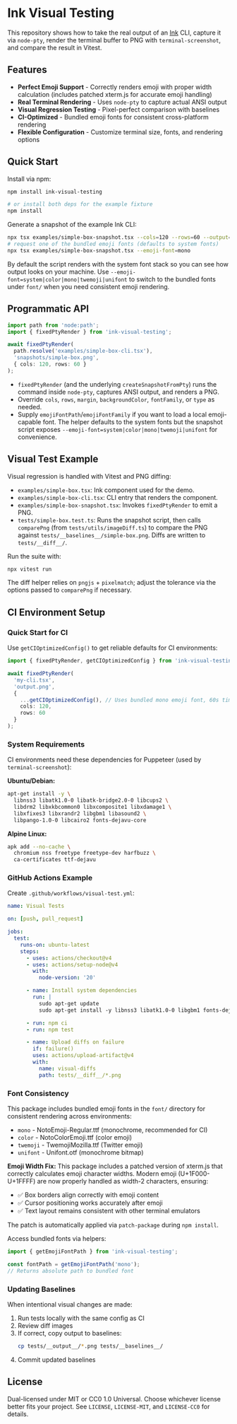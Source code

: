 # Ink Visual Testing

This repository shows how to take the real output of an [Ink](https://github.com/vadimdemedes/ink) CLI, capture it via `node-pty`, render the terminal buffer to PNG with `terminal-screenshot`, and compare the result in Vitest.

## Features

- **Perfect Emoji Support** - Correctly renders emoji with proper width calculation (includes patched xterm.js for accurate emoji handling)
- **Real Terminal Rendering** - Uses `node-pty` to capture actual ANSI output
- **Visual Regression Testing** - Pixel-perfect comparison with baselines
- **CI-Optimized** - Bundled emoji fonts for consistent cross-platform rendering
- **Flexible Configuration** - Customize terminal size, fonts, and rendering options

## Quick Start

Install via npm:

```bash
npm install ink-visual-testing

# or install both deps for the example fixture
npm install
```

Generate a snapshot of the example Ink CLI:

```bash
npx tsx examples/simple-box-snapshot.tsx --cols=120 --rows=60 --output=snapshots/simple-box.png
# request one of the bundled emoji fonts (defaults to system fonts)
npx tsx examples/simple-box-snapshot.tsx --emoji-font=mono
```

By default the script renders with the system font stack so you can see how output looks on your machine. Use `--emoji-font=system|color|mono|twemoji|unifont` to switch to the bundled fonts under `font/` when you need consistent emoji rendering.

## Programmatic API

```ts
import path from 'node:path';
import { fixedPtyRender } from 'ink-visual-testing';

await fixedPtyRender(
  path.resolve('examples/simple-box-cli.tsx'),
  'snapshots/simple-box.png',
  { cols: 120, rows: 60 }
);
```

- `fixedPtyRender` (and the underlying `createSnapshotFromPty`) runs the command inside `node-pty`, captures ANSI output, and renders a PNG.
- Override `cols`, `rows`, `margin`, `backgroundColor`, `fontFamily`, or `type` as needed.
- Supply `emojiFontPath`/`emojiFontFamily` if you want to load a local emoji-capable font. The helper defaults to the system fonts but the snapshot script exposes `--emoji-font=system|color|mono|twemoji|unifont` for convenience.

## Visual Test Example

Visual regression is handled with Vitest and PNG diffing:

- `examples/simple-box.tsx`: Ink component used for the demo.
- `examples/simple-box-cli.tsx`: CLI entry that renders the component.
- `examples/simple-box-snapshot.tsx`: Invokes `fixedPtyRender` to emit a PNG.
- `tests/simple-box.test.ts`: Runs the snapshot script, then calls `comparePng` (from `tests/utils/imageDiff.ts`) to compare the PNG against `tests/__baselines__/simple-box.png`. Diffs are written to `tests/__diff__/`.

Run the suite with:

```bash
npx vitest run
```

The diff helper relies on `pngjs` + `pixelmatch`; adjust the tolerance via the options passed to `comparePng` if necessary.

## CI Environment Setup

### Quick Start for CI

Use `getCIOptimizedConfig()` to get reliable defaults for CI environments:

```ts
import { fixedPtyRender, getCIOptimizedConfig } from 'ink-visual-testing';

await fixedPtyRender(
  'my-cli.tsx',
  'output.png',
  {
    ...getCIOptimizedConfig(), // Uses bundled mono emoji font, 60s timeout
    cols: 120,
    rows: 60
  }
);
```

### System Requirements

CI environments need these dependencies for Puppeteer (used by `terminal-screenshot`):

**Ubuntu/Debian:**
```bash
apt-get install -y \
  libnss3 libatk1.0-0 libatk-bridge2.0-0 libcups2 \
  libdrm2 libxkbcommon0 libxcomposite1 libxdamage1 \
  libxfixes3 libxrandr2 libgbm1 libasound2 \
  libpango-1.0-0 libcairo2 fonts-dejavu-core
```

**Alpine Linux:**
```bash
apk add --no-cache \
  chromium nss freetype freetype-dev harfbuzz \
  ca-certificates ttf-dejavu
```

### GitHub Actions Example

Create `.github/workflows/visual-test.yml`:

```yaml
name: Visual Tests

on: [push, pull_request]

jobs:
  test:
    runs-on: ubuntu-latest
    steps:
      - uses: actions/checkout@v4
      - uses: actions/setup-node@v4
        with:
          node-version: '20'

      - name: Install system dependencies
        run: |
          sudo apt-get update
          sudo apt-get install -y libnss3 libatk1.0-0 libgbm1 fonts-dejavu-core

      - run: npm ci
      - run: npm test

      - name: Upload diffs on failure
        if: failure()
        uses: actions/upload-artifact@v4
        with:
          name: visual-diffs
          path: tests/__diff__/*.png
```

### Font Consistency

This package includes bundled emoji fonts in the `font/` directory for consistent rendering across environments:

- `mono` - NotoEmoji-Regular.ttf (monochrome, recommended for CI)
- `color` - NotoColorEmoji.ttf (color emoji)
- `twemoji` - TwemojiMozilla.ttf (Twitter emoji)
- `unifont` - Unifont.otf (monochrome bitmap)

**Emoji Width Fix:** This package includes a patched version of xterm.js that correctly calculates emoji character widths. Modern emoji (U+1F000-U+1FFFF) are now properly handled as width-2 characters, ensuring:
- ✅ Box borders align correctly with emoji content
- ✅ Cursor positioning works accurately after emoji
- ✅ Text layout remains consistent with other terminal emulators

The patch is automatically applied via `patch-package` during `npm install`.

Access bundled fonts via helpers:

```ts
import { getEmojiFontPath } from 'ink-visual-testing';

const fontPath = getEmojiFontPath('mono');
// Returns absolute path to bundled font
```

### Updating Baselines

When intentional visual changes are made:

1. Run tests locally with the same config as CI
2. Review diff images
3. If correct, copy output to baselines:
   ```bash
   cp tests/__output__/*.png tests/__baselines__/
   ```
4. Commit updated baselines

## License

Dual-licensed under MIT or CC0 1.0 Universal. Choose whichever license better fits your project. See `LICENSE`, `LICENSE-MIT`, and `LICENSE-CC0` for details.
